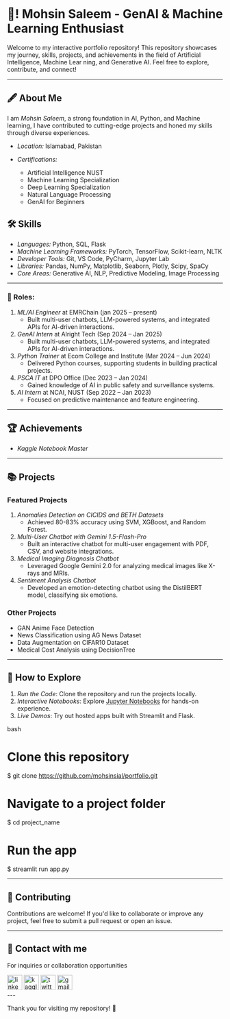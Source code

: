 # 👋! Mohsin Saleem - GenAI & Machine Learning Enthusiast

Welcome to my interactive portfolio repository! This repository showcases my journey, skills, projects, and achievements in the field of Artificial Intelligence, Machine Lear ning, and Generative AI. Feel free to explore, contribute, and connect!

---

## 🖋 About Me

I am *Mohsin Saleem*, a strong foundation in AI, Python, and Machine learning, I have contributed to cutting-edge projects and honed my skills through diverse experiences.

- *Location:* Islamabad, Pakistan

- *Certifications:* 
  - Artificial Intelligence NUST
  - Machine Learning Specialization
  - Deep Learning Specialization
  - Natural Language Processing
  - GenAI for Beginners


## 🛠 Skills

- *Languages:* Python, SQL, Flask
- *Machine Learning Frameworks:* PyTorch, TensorFlow, Scikit-learn, NLTK
- *Developer Tools:* Git, VS Code, PyCharm, Jupyter Lab
- *Libraries:* Pandas, NumPy, Matplotlib, Seaborn, Plotly, Scipy, SpaCy
- *Core Areas:* Generative AI, NLP, Predictive Modeling, Image Processing

---
 
### 🚀 Roles:
1. *ML/AI Engineer* at EMRChain (jan 2025 – present)
   - Built multi-user chatbots, LLM-powered systems, and integrated APIs for AI-driven interactions. 
1. *GenAI Intern* at Alright Tech (Sep 2024 – Jan 2025)
   - Built multi-user chatbots, LLM-powered systems, and integrated APIs for AI-driven interactions.
2. *Python Trainer* at Ecom College and Institute (Mar 2024 – Jun 2024)
   - Delivered Python courses, supporting students in building practical projects.
3. *PSCA IT* at DPO Office (Dec 2023 – Jan 2024)
   - Gained knowledge of AI in public safety and surveillance systems.
4. *AI Intern* at NCAI, NUST (Sep 2022 – Jan 2023)
   - Focused on predictive maintenance and feature engineering.

---

## 🏆 Achievements

- *Kaggle Notebook Master*

---

## 📚 Projects

### Featured Projects

1. *Anomalies Detection on CICIDS and BETH Datasets*
   - Achieved 80-83% accuracy using SVM, XGBoost, and Random Forest.
2. *Multi-User Chatbot with Gemini 1.5-Flash-Pro*
   - Built an interactive chatbot for multi-user engagement with PDF, CSV, and website integrations.
3. *Medical Imaging Diagnosis Chatbot*
   - Leveraged Google Gemini 2.0 for analyzing medical images like X-rays and MRIs.
4. *Sentiment Analysis Chatbot*
   - Developed an emotion-detecting chatbot using the DistilBERT model, classifying six emotions.

### Other Projects

- GAN Anime Face Detection
- News Classification using AG News Dataset
- Data Augmentation on CIFAR10 Dataset
- Medical Cost Analysis using DecisionTree

---

## 🌟 How to Explore

1. *Run the Code*: Clone the repository and run the projects locally.
2. *Interactive Notebooks*: Explore [Jupyter Notebooks](https://www.kaggle.com/mohsinsial) for hands-on experience.
3. *Live Demos*: Try out hosted apps built with Streamlit and Flask.

bash
# Clone this repository
$ git clone https://github.com/mohsinsial/portfolio.git

# Navigate to a project folder
$ cd project_name

# Run the app
$ streamlit run app.py


---

## 🤝 Contributing

Contributions are welcome! If you'd like to collaborate or improve any project, feel free to submit a pull request or open an issue.

---

## 📩 Contact with me

For inquiries or collaboration opportunities
<div align="left">
  <a href="https://www.linkedin.com/in/mohsinsial" target="_blank"><img src="https://img.shields.io/static/v1?message=LinkedIn&logo=linkedin&label=&color=0077B5&logoColor=white&labelColor=&style=for-the-badge" height="35" alt="linkedin logo"  /></a>
  <a href="https://www.kaggle.com/mohsinsial" target="_blank"><img src="https://img.shields.io/static/v1?message=Kaggle&logo=kaggle&label=&color=20BEFF&logoColor=white&labelColor=&style=for-the-badge" height="35" alt="kaggle logo"  /></a>
  <a href="https://twitter.com/Mohsins9" target="_blank"><img src="https://img.shields.io/static/v1?message=Twitter&logo=twitter&label=&color=1DA1F2&logoColor=white&labelColor=&style=for-the-badge" height="35" alt="twitter logo"  /></a>
  <a href="mailto:mohsinsaleem@example.com"><img src="https://img.shields.io/static/v1?message=Gmail&logo=gmail&label=&color=D14836&logoColor=white&labelColor=&style=for-the-badge" height="35" alt="gmail logo"  /></a>
</div>
---

Thank you for visiting my repository! 🌟
